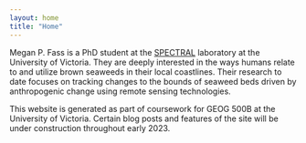 ```yaml
---
layout: home
title: "Home"
---
```


Megan P. Fass is a PhD student at the [SPECTRAL](link) laboratory at the University of Victoria. They are deeply interested in the ways humans relate to and utilize brown seaweeds in their local coastlines. Their research to date focuses on tracking changes to the bounds of seaweed beds driven by anthropogenic change using remote sensing technologies. 

This website is generated as part of coursework for GEOG 500B at the University of Victoria. Certain blog posts and features of the site will be under construction throughout early 2023. 


